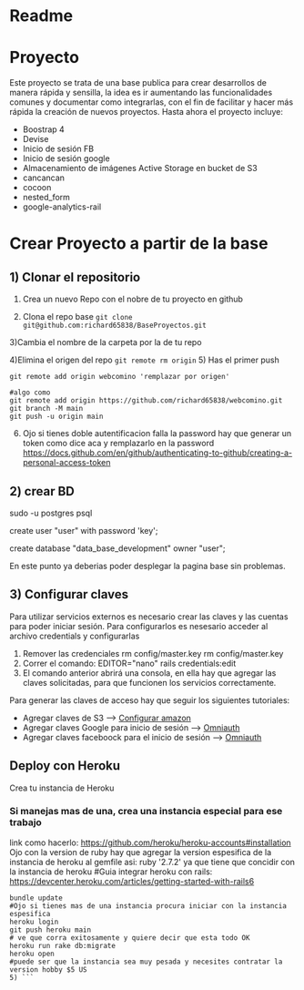 # Readme

# Proyecto
Este proyecto se trata de una base publica para crear desarrollos de manera rápida y sensilla, la idea es ir aumentando las funcionalidades comunes y documentar como integrarlas, con el fin de facilitar y hacer más rápida la creación de nuevos proyectos. Hasta ahora el proyecto incluye:
- Boostrap 4
- Devise
- Inicio de sesión FB
- Inicio de sesión google
- Almacenamiento de imágenes Active Storage en bucket de S3
- cancancan
- cocoon
- nested_form
- google-analytics-rail

# Crear Proyecto a partir de la base

## 1) Clonar el repositorio

1) Crea un nuevo Repo con el nobre de tu proyecto en github

2) Clona el repo base
``` git clone git@github.com:richard65838/BaseProyectos.git ```

3)Cambia el nombre de la carpeta por la de tu repo

4)Elimina el origen del repo
``` git remote rm origin ```
5) Has el primer push

```
git remote add origin webcomino 'remplazar por origen'

#algo como
git remote add origin https://github.com/richard65838/webcomino.git
git branch -M main
git push -u origin main

```
6) Ojo si tienes doble autentificacion falla la password hay que generar un token como dice aca y remplazarlo en la password
https://docs.github.com/en/github/authenticating-to-github/creating-a-personal-access-token


## 2) crear BD
sudo -u postgres psql

create user "user" with password 'key';

create database "data_base_development" owner "user";

En este punto ya deberias poder desplegar la pagina base sin problemas.

## 3) Configurar claves

Para utilizar servicios externos es necesario crear las claves y las cuentas para poder iniciar sesión. Para configurarlos es nesesario acceder al archivo credentials y configurarlas
1. Remover las credenciales rm config/master.key rm config/master.key
2. Correr el comando: EDITOR="nano" rails credentials:edit
3. El comando anterior abrirá una consola, en ella hay que agregar las claves solicitadas, para que funcionen los servicios correctamente.

Para generar las claves de acceso hay que seguir los siguientes tutoriales:
- Agregar claves de S3 --> <a href="https://medium.com/alturasoluciones/setting-up-rails-5-active-storage-with-amazon-s3-3d158cf021ff">Configurar amazon</a>
- Agregar claves Google para inicio de sesión --> <a href="https://github.com/heartcombo/devise/wiki/OmniAuth:-Overview">Omniauth</a> 
- Agregar claves faceboock para el inicio de sesión --> <a href="https://github.com/heartcombo/devise/wiki/OmniAuth:-Overview">Omniauth</a> 

## Deploy con Heroku
Crea tu instancia de Heroku
### Si manejas mas de una, crea una instancia especial para ese trabajo
link como hacerlo: https://github.com/heroku/heroku-accounts#installation
Ojo con la version de ruby hay que agregar la version espesifica de la instancia de heroku al gemfile asi:
ruby '2.7.2' ya que tiene que concidir con la instancia de heroku
#Guia integrar heroku con rails: https://devcenter.heroku.com/articles/getting-started-with-rails6
```
bundle update
#Ojo si tienes mas de una instancia procura iniciar con la instancia espesifica
heroku login
git push heroku main
# ve que corra exitosamente y quiere decir que esta todo OK
heroku run rake db:migrate
heroku open
#puede ser que la instancia sea muy pesada y necesites contratar la version hobby $5 US
5) ```
